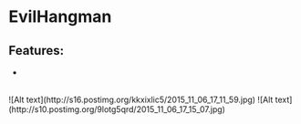 # EvilHangman

## Features:
*	
<br/>
![Alt text](http://s16.postimg.org/kkxixlic5/2015_11_06_17_11_59.jpg)
![Alt text](http://s10.postimg.org/9lotg5qrd/2015_11_06_17_15_07.jpg)
